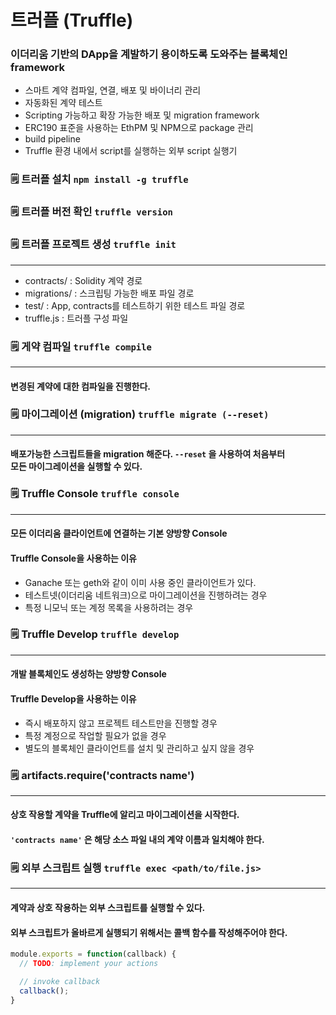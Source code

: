 # 트러플 (Truffle)

### 이더리움 기반의 DApp을 계발하기 용이하도록 도와주는 블록체인 framework

* 스마트 계약 컴파일, 연결, 배포 및 바이너리 관리
* 자동화된 계약 테스트
* Scripting 가능하고 확장 가능한 배포 및 migration framework
* ERC190 표준을 사용하는 EthPM 및 NPM으로 package 관리
* build pipeline
* Truffle 환경 내에서 script를 실행하는 외부 script 실행기

### 🗒️ 트러플 설치 ``` npm install -g truffle ```

### 🗒️ 트러플 버전 확인 ``` truffle version ```

### 🗒️ 트러플 프로젝트 생성  ``` truffle init ```
***
* contracts/ : Solidity 계약 경로
* migrations/ : 스크립팅 가능한 배포 파일 경로
* test/ : App, contracts를 테스트하기 위한 테스트 파일 경로
* truffle.js : 트러플 구성 파일

### 🗒️ 게약 컴파일 ``` truffle compile ```
***
#### 변경된 계약에 대한 컴파일을 진행한다.
 
### 🗒️ 마이그레이션 (migration) ``` truffle migrate (--reset) ```
***
#### 배포가능한 스크립트들을 migration 해준다. ``` --reset ``` 을 사용하여 처음부터 <br>모든 마이그레이션을 실행할 수 있다.

### 🗒️ Truffle Console ``` truffle console ```
***
#### 모든 이더리움 클라이언트에 연결하는 기본 양방향 Console

#### Truffle Console을 사용하는 이유
* Ganache 또는 geth와 같이 이미 사용 중인 클라이언트가 있다.
* 테스트넷(이더리움 네트워크)으로 마이그레이션을 진행하려는 경우
* 특정 니모닉 또는 계정 목록을 사용하려는 경우

### 🗒️ Truffle Develop ``` truffle develop ```
***
#### 개발 블록체인도 생성하는 양방향 Console

#### Truffle Develop을 사용하는 이유
* 즉시 배포하지 않고 프로젝트 테스트만을 진행할 경우
* 특정 계정으로 작업할 필요가 없을 경우
* 별도의 블록체인 클라이언트를 설치 및 관리하고 싶지 않을 경우

### 🗒️ artifacts.require('contracts name')
***
#### 상호 작용할 계약을 Truffle에 알리고 마이그레이션을 시작한다.
#### ``` 'contracts name' ``` 은 해당 소스 파일 내의 계약 이름과 일치해야 한다.

### 🗒️ 외부 스크립트 실행 ``` truffle exec <path/to/file.js> ```
***
#### 계약과 상호 작용하는 외부 스크립트를 실행할 수 있다.
#### 외부 스크립트가 올바르게 실행되기 위해서는 콜백 함수를 작성해주어야 한다.
``` JavaScript
module.exports = function(callback) {
  // TODO: implement your actions

  // invoke callback
  callback();
}
```
